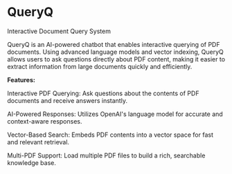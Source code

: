 # QueryQ
Interactive Document Query System

QueryQ is an AI-powered chatbot that enables interactive querying of PDF documents. Using advanced language models and vector indexing, QueryQ allows users to ask questions directly about PDF content, making it easier to extract information from large documents quickly and efficiently.

**Features:**

Interactive PDF Querying: Ask questions about the contents of PDF documents and receive answers instantly.

AI-Powered Responses: Utilizes OpenAI's language model for accurate and context-aware responses.

Vector-Based Search: Embeds PDF contents into a vector space for fast and relevant retrieval.

Multi-PDF Support: Load multiple PDF files to build a rich, searchable knowledge base.

